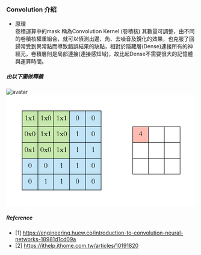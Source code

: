 ### Convolution 介紹
- 原理<BR>
卷積運算中的mask 稱為Convolution Kernel (卷積核) 其數量可調整，由不同的卷積核權重組合，就可以偵測出邊、角、去噪音及銳化的效果，也克服了回歸常受到異常點而導致錯誤結果的缺點，相對於隱藏層(Dense)連接所有的神經元，卷積層則是局部連接(連接感知域)，故比起Dense不需要很大的記憶體與運算時間。

##### 由以下圖做釋義
![avatar](https://cdn-images-1.medium.com/max/800/0*qhfRwuiidfqdIV4v.jpg)
![avatar](./img/conv2.gif)

##### Reference
- [1] https://engineering.huew.co/introduction-to-convolution-neural-networks-18981d1cd09a
- [2] https://ithelp.ithome.com.tw/articles/10191820
